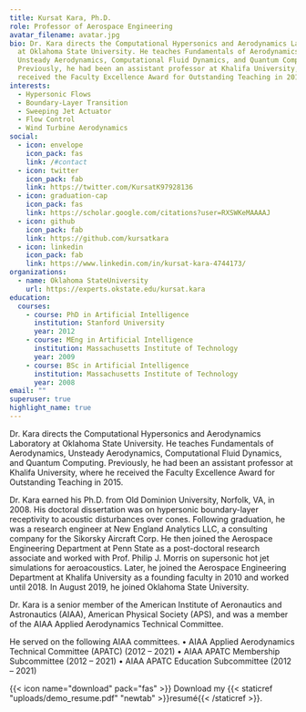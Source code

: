 ```yaml
---
title: Kursat Kara, Ph.D.
role: Professor of Aerospace Engineering
avatar_filename: avatar.jpg
bio: Dr. Kara directs the Computational Hypersonics and Aerodynamics Laboratory
  at Oklahoma State University. He teaches Fundamentals of Aerodynamics,
  Unsteady Aerodynamics, Computational Fluid Dynamics, and Quantum Computing.
  Previously, he had been an assistant professor at Khalifa University, where he
  received the Faculty Excellence Award for Outstanding Teaching in 2015.
interests:
  - Hypersonic Flows
  - Boundary-Layer Transition
  - Sweeping Jet Actuator
  - Flow Control
  - Wind Turbine Aerodynamics
social:
  - icon: envelope
    icon_pack: fas
    link: /#contact
  - icon: twitter
    icon_pack: fab
    link: https://twitter.com/KursatK97928136
  - icon: graduation-cap
    icon_pack: fas
    link: https://scholar.google.com/citations?user=RXSWKeMAAAAJ
  - icon: github
    icon_pack: fab
    link: https://github.com/kursatkara
  - icon: linkedin
    icon_pack: fab
    link: https://www.linkedin.com/in/kursat-kara-4744173/
organizations:
  - name: Oklahoma StateUniversity
    url: https://experts.okstate.edu/kursat.kara
education:
  courses:
    - course: PhD in Artificial Intelligence
      institution: Stanford University
      year: 2012
    - course: MEng in Artificial Intelligence
      institution: Massachusetts Institute of Technology
      year: 2009
    - course: BSc in Artificial Intelligence
      institution: Massachusetts Institute of Technology
      year: 2008
email: ""
superuser: true
highlight_name: true
---
```

Dr. Kara directs the Computational Hypersonics and Aerodynamics Laboratory at Oklahoma State University. He teaches Fundamentals of Aerodynamics, Unsteady Aerodynamics, Computational Fluid Dynamics, and Quantum Computing. Previously, he had been an assistant professor at Khalifa University, where he received the Faculty Excellence Award for Outstanding Teaching in 2015.

Dr. Kara earned his Ph.D. from Old Dominion University, Norfolk, VA, in 2008. His doctoral dissertation was on hypersonic boundary-layer receptivity to acoustic disturbances over cones. Following graduation, he was a research engineer at New England Analytics LLC, a consulting company for the Sikorsky Aircraft Corp. He then joined the Aerospace Engineering Department at Penn State as a post-doctoral research associate and worked with Prof. Philip J. Morris on supersonic hot jet simulations for aeroacoustics. Later, he joined the Aerospace Engineering Department at Khalifa University as a founding faculty in 2010 and worked until 2018. In August 2019, he joined Oklahoma State University. 

Dr. Kara is a senior member of the American Institute of Aeronautics and Astronautics (AIAA), American Physical Society (APS), and was a member of the AIAA Applied Aerodynamics Technical Committee. 

He served on the following AIAA committees. 
• AIAA Applied Aerodynamics Technical Committee (APATC) (2012 – 2021) 
• AIAA APATC Membership Subcommittee (2012 – 2021) 
• AIAA APATC Education Subcommittee (2012 – 2021)

{{< icon name="download" pack="fas" >}} Download my {{< staticref "uploads/demo_resume.pdf" "newtab" >}}resumé{{< /staticref >}}.